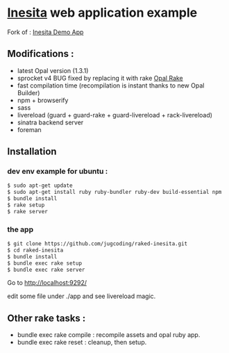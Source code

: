 # [Inesita](https://github.com/inesita-rb/inesita) web application example

Fork of : [Inesita Demo App](https://github.com/inesita-rb/playground)

## Modifications :

* latest Opal version (1.3.1)
* sprocket v4 BUG fixed by replacing it with rake [Opal Rake](https://github.com/jugcoding/opal-rake)
* fast compilation time (recompilation is instant thanks to new Opal Builder)
* npm + browserify
* sass
* livereload (guard + guard-rake + guard-livereload + rack-livereload)
* sinatra backend server
* foreman

## Installation

### dev env example for ubuntu :
```sh
$ sudo apt-get update
$ sudo apt-get install ruby ruby-bundler ruby-dev build-essential npm
$ bundle install
$ rake setup
$ rake server
```

### the app
```sh
$ git clone https://github.com/jugcoding/raked-inesita.git
$ cd raked-inesita
$ bundle install
$ bundle exec rake setup
$ bundle exec rake server
```

Go to [http://localhost:9292/](http://localhost:9292/)

edit some file under ./app and see livereload magic.


## Other rake tasks :
* bundle exec rake compile : recompile assets and opal ruby app.
* bundle exec rake reset : cleanup, then setup.
